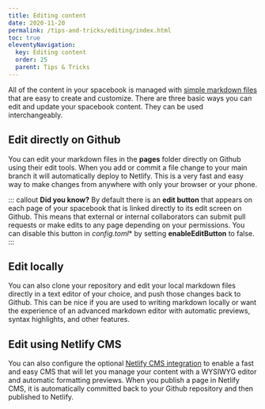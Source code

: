 ```yaml
---
title: Editing content
date: 2020-11-20
permalink: /tips-and-tricks/editing/index.html
toc: true
eleventyNavigation:
  key: Editing content
  order: 25
  parent: Tips & Tricks
---
```

All of the content in your spacebook is managed with [simple markdown files](/markdown) that are easy to create and customize. There are three basic ways you can edit and update your spacebook content. They can be used interchangeably. 

## Edit directly on Github 

You can edit your markdown files in the **pages** folder directly on Github using their edit tools. When you add or commit a file change to your main branch it will automatically deploy to Netlify. This is a very fast and easy way to make changes from anywhere with only your browser or your phone.  

::: callout
**Did you know?** By default there is an **edit button** that appears on each page of your spacebook that is linked directly to its edit screen on Github. This means that external or internal collaborators can submit pull requests or make edits to any page depending on your permissions. You can disable this button in *config.toml** by setting **enableEditButton** to false.
:::

## Edit locally

You can also clone your repository and edit your local markdown files directly in a text editor of your choice, and push those changes back to Github. This can be nice if you are used to writing markdown locally or want the experience of an advanced markdown editor with automatic previews, syntax highlights, and other features.

## Edit using Netlify CMS

You can also configure the optional [Netlify CMS integration](/netlifycms) to enable a fast and easy CMS that will let you manage your content with a WYSIWYG editor and automatic formatting previews. When you publish a page in Netlify CMS, it is automatically committed back to your Github repository and then published to Netlify.
